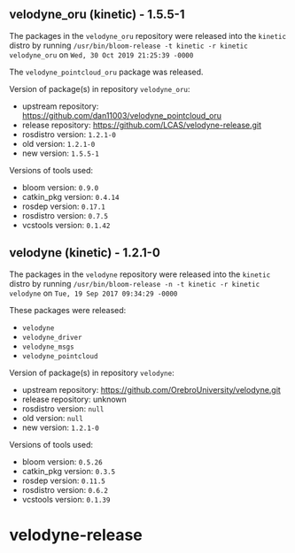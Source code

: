 ## velodyne_oru (kinetic) - 1.5.5-1

The packages in the `velodyne_oru` repository were released into the `kinetic` distro by running `/usr/bin/bloom-release -t kinetic -r kinetic velodyne_oru` on `Wed, 30 Oct 2019 21:25:39 -0000`

The `velodyne_pointcloud_oru` package was released.

Version of package(s) in repository `velodyne_oru`:

- upstream repository: https://github.com/dan11003/velodyne_pointcloud_oru
- release repository: https://github.com/LCAS/velodyne-release.git
- rosdistro version: `1.2.1-0`
- old version: `1.2.1-0`
- new version: `1.5.5-1`

Versions of tools used:

- bloom version: `0.9.0`
- catkin_pkg version: `0.4.14`
- rosdep version: `0.17.1`
- rosdistro version: `0.7.5`
- vcstools version: `0.1.42`


## velodyne (kinetic) - 1.2.1-0

The packages in the `velodyne` repository were released into the `kinetic` distro by running `/usr/bin/bloom-release -n -t kinetic -r kinetic velodyne` on `Tue, 19 Sep 2017 09:34:29 -0000`

These packages were released:
- `velodyne`
- `velodyne_driver`
- `velodyne_msgs`
- `velodyne_pointcloud`

Version of package(s) in repository `velodyne`:

- upstream repository: https://github.com/OrebroUniversity/velodyne.git
- release repository: unknown
- rosdistro version: `null`
- old version: `null`
- new version: `1.2.1-0`

Versions of tools used:

- bloom version: `0.5.26`
- catkin_pkg version: `0.3.5`
- rosdep version: `0.11.5`
- rosdistro version: `0.6.2`
- vcstools version: `0.1.39`


# velodyne-release
